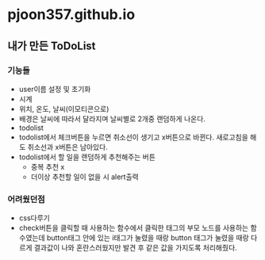 # pjoon357.github.io

## 내가 만든 ToDoList
### 기능들
- user이름 설정 및 초기화
- 시계
- 위치, 온도, 날씨(이모티콘으로)
- 배경은 날씨에 따라서 달라지며 날씨별로 2개중 랜덤하게 나온다.
- todolist
- todolist에서 체크버튼을 누르면 취소선이 생기고 x버튼으로 바뀐다. 새로고침을 해도 취소선과 x버튼은 남아있다.
- todolist에서 할 일을 랜덤하게 추천해주는 버튼
    - 중복 추천 x
    - 더이상 추천할 일이 없을 시 alert출력
### 어려웠던점
- css다루기
- check버튼을 클릭할 때 사용하는 함수에서 클릭한 태그의 부모 노드를 사용하는 함수였는데 button태그 안에 있는 i태그가 눌렸을 때랑 button 태그가 눌렸을 때랑 다르게 결과값이 나와 혼란스러웠지만 발견 후 같은 값을 가지도록 처리해줬다.